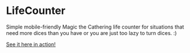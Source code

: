 # LifeCounter
Simple mobile-friendly Magic the Cathering life counter for situations that need more dices than you have or you are just too lazy to turn dices. :)

[See it here in action! ](https://sampozki.xyz/mtg/)
